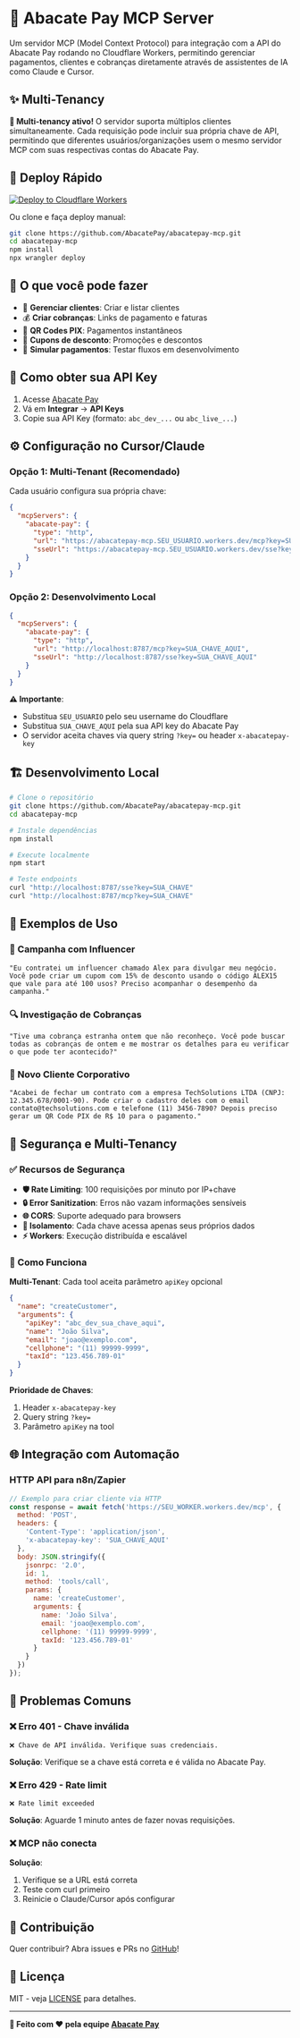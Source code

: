 # 🥑 Abacate Pay MCP Server

Um servidor MCP (Model Context Protocol) para integração com a API do Abacate Pay rodando no Cloudflare Workers, permitindo gerenciar pagamentos, clientes e cobranças diretamente através de assistentes de IA como Claude e Cursor.

## ✨ Multi-Tenancy

**🔐 Multi-tenancy ativo!** O servidor suporta múltiplos clientes simultaneamente. Cada requisição pode incluir sua própria chave de API, permitindo que diferentes usuários/organizações usem o mesmo servidor MCP com suas respectivas contas do Abacate Pay.

## 🚀 Deploy Rápido

[![Deploy to Cloudflare Workers](https://deploy.workers.cloudflare.com/button)](https://deploy.workers.cloudflare.com/?url=https://github.com/AbacatePay/abacatepay-mcp)

Ou clone e faça deploy manual:
```bash
git clone https://github.com/AbacatePay/abacatepay-mcp.git
cd abacatepay-mcp
npm install
npx wrangler deploy
```

## 🎯 O que você pode fazer

- 👥 **Gerenciar clientes**: Criar e listar clientes
- 💰 **Criar cobranças**: Links de pagamento e faturas  
- 📱 **QR Codes PIX**: Pagamentos instantâneos
- 🎫 **Cupons de desconto**: Promoções e descontos
- 🔄 **Simular pagamentos**: Testar fluxos em desenvolvimento

## 🔑 Como obter sua API Key

1. Acesse [Abacate Pay](https://www.abacatepay.com)
2. Vá em **Integrar** → **API Keys**
3. Copie sua API Key (formato: `abc_dev_...` ou `abc_live_...`)

## ⚙️ Configuração no Cursor/Claude

### Opção 1: Multi-Tenant (Recomendado)

Cada usuário configura sua própria chave:

```json
{
  "mcpServers": {
    "abacate-pay": {
      "type": "http",
      "url": "https://abacatepay-mcp.SEU_USUARIO.workers.dev/mcp?key=SUA_CHAVE_AQUI",
      "sseUrl": "https://abacatepay-mcp.SEU_USUARIO.workers.dev/sse?key=SUA_CHAVE_AQUI"
    }
  }
}
```

### Opção 2: Desenvolvimento Local

```json
{
  "mcpServers": {
    "abacate-pay": {
      "type": "http",
      "url": "http://localhost:8787/mcp?key=SUA_CHAVE_AQUI",
      "sseUrl": "http://localhost:8787/sse?key=SUA_CHAVE_AQUI"
    }
  }
}
```

**⚠️ Importante**: 
- Substitua `SEU_USUARIO` pelo seu username do Cloudflare
- Substitua `SUA_CHAVE_AQUI` pela sua API key do Abacate Pay
- O servidor aceita chaves via query string `?key=` ou header `x-abacatepay-key`

## 🏗️ Desenvolvimento Local

```bash
# Clone o repositório
git clone https://github.com/AbacatePay/abacatepay-mcp.git
cd abacatepay-mcp

# Instale dependências
npm install

# Execute localmente
npm start

# Teste endpoints
curl "http://localhost:8787/sse?key=SUA_CHAVE"
curl "http://localhost:8787/mcp?key=SUA_CHAVE"
```

## 📝 Exemplos de Uso

### 🎯 Campanha com Influencer
```
"Eu contratei um influencer chamado Alex para divulgar meu negócio. Você pode criar um cupom com 15% de desconto usando o código ALEX15 que vale para até 100 usos? Preciso acompanhar o desempenho da campanha."
```

### 🔍 Investigação de Cobranças
```
"Tive uma cobrança estranha ontem que não reconheço. Você pode buscar todas as cobranças de ontem e me mostrar os detalhes para eu verificar o que pode ter acontecido?"
```

### 💼 Novo Cliente Corporativo  
```
"Acabei de fechar um contrato com a empresa TechSolutions LTDA (CNPJ: 12.345.678/0001-90). Pode criar o cadastro deles com o email contato@techsolutions.com e telefone (11) 3456-7890? Depois preciso gerar um QR Code PIX de R$ 10 para o pagamento."
```

## 🔐 Segurança e Multi-Tenancy

### ✅ Recursos de Segurança

- **🛡️ Rate Limiting**: 100 requisições por minuto por IP+chave
- **🔒 Error Sanitization**: Erros não vazam informações sensíveis
- **🌐 CORS**: Suporte adequado para browsers
- **👥 Isolamento**: Cada chave acessa apenas seus próprios dados
- **⚡ Workers**: Execução distribuída e escalável

### 🔑 Como Funciona

**Multi-Tenant**: Cada tool aceita parâmetro `apiKey` opcional
```json
{
  "name": "createCustomer",
  "arguments": {
    "apiKey": "abc_dev_sua_chave_aqui",
    "name": "João Silva",
    "email": "joao@exemplo.com",
    "cellphone": "(11) 99999-9999",
    "taxId": "123.456.789-01"
  }
}
```

**Prioridade de Chaves**:
1. Header `x-abacatepay-key`
2. Query string `?key=`
3. Parâmetro `apiKey` na tool

## 🌐 Integração com Automação

### HTTP API para n8n/Zapier

```javascript
// Exemplo para criar cliente via HTTP
const response = await fetch('https://SEU_WORKER.workers.dev/mcp', {
  method: 'POST',
  headers: {
    'Content-Type': 'application/json',
    'x-abacatepay-key': 'SUA_CHAVE_AQUI'
  },
  body: JSON.stringify({
    jsonrpc: '2.0',
    id: 1,
    method: 'tools/call',
    params: {
      name: 'createCustomer',
      arguments: {
        name: 'João Silva',
        email: 'joao@exemplo.com',
        cellphone: '(11) 99999-9999',
        taxId: '123.456.789-01'
      }
    }
  })
});
```

## 🐛 Problemas Comuns

### ❌ Erro 401 - Chave inválida
```
❌ Chave de API inválida. Verifique suas credenciais.
```
**Solução**: Verifique se a chave está correta e é válida no Abacate Pay.

### ❌ Erro 429 - Rate limit
```
❌ Rate limit exceeded
```
**Solução**: Aguarde 1 minuto antes de fazer novas requisições.

### ❌ MCP não conecta
**Solução**: 
1. Verifique se a URL está correta
2. Teste com curl primeiro
3. Reinicie o Claude/Cursor após configurar

## 🤝 Contribuição

Quer contribuir? Abra issues e PRs no [GitHub](https://github.com/AbacatePay/abacatepay-mcp)!

## 📄 Licença

MIT - veja [LICENSE](LICENSE) para detalhes.

---

**🥑 Feito com ❤️ pela equipe [Abacate Pay](https://www.abacatepay.com)** 
